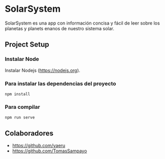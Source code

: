 # SolarSystem 
SolarSystem es una app con información concisa y fácil de leer sobre los planetas y planets enanos de nuestro sistema solar. 

## Project Setup

### Instalar Node
Instalar Nodejs (https://nodejs.org).

### Para instalar las dependencias del proyecto
```npm install ```

### Para compilar
```npm run serve```

## Colaboradores
- https://github.com/yaeru
- https://github.com/TomasSampayo

